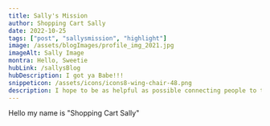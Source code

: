 ```yaml
---
title: Sally's Mission
author: Shopping Cart Sally
date: 2022-10-25
tags: ["post", "sallysmission", "highlight"]
image: /assets/blogImages/profile_img_2021.jpg
imageAlt: Sally Image
montra: Hello, Sweetie
hubLink: /sallysBlog
hubDescription: I got ya Babe!!!
snippeticon: /assets/icons/icons8-wing-chair-48.png
description: I hope to be as helpful as possible connecting people to the right resources.
---
```


Hello my name is "Shopping Cart Sally"